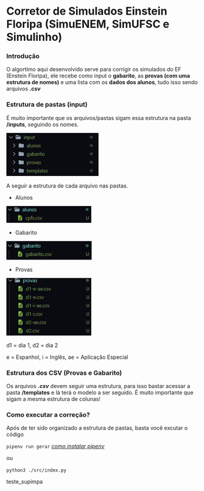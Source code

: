 # Corretor de Simulados Einstein Floripa (SimuENEM, SimUFSC e Simulinho)

### Introdução

O algortimo aqui desenvolvido serve para corrigir os simulados do EF (Enstein Floripa), ele recebe como input o **gabarito**, as **provas (com uma estrutura de nomes)** e uma lista com os **dados dos alunos**, tudo isso sendo arquivos ***.csv***

### Estrutura de pastas (input)

É muito importante que os arquivos/pastas sigam essa estrutura na pasta **/inputs**, seguindo os nomes.

![alt](images/pastas.png)

A seguir a estrutura de cada arquivo nas pastas.

- Alunos

![alt](images/alunos.png)

- Gabarito

![alt](images/gabarito.png)

- Provas

![alt](images/provas.png)

d1 = dia 1,
d2 = dia 2

e = Espanhol,
i = Inglês,
ae = Aplicação Especial


### Estrutura dos CSV (Provas e Gabarito)

Os arquivos ***.csv*** devem seguir uma estrutura, para isso bastar acessar a pasta **/templates** e lá terá o modelo a ser seguido. É muito importante que sigam a mesma estrutura de colunas!

### Como executar a correção?

Após de ter sido organizado a estrutura de pastas, basta você excutar o código

`pipenv run gerar` *[como instalar pipenv](https://pipenv.pypa.io/en/latest/)*

ou 

`python3 ./src/index.py`

teste_supimpa